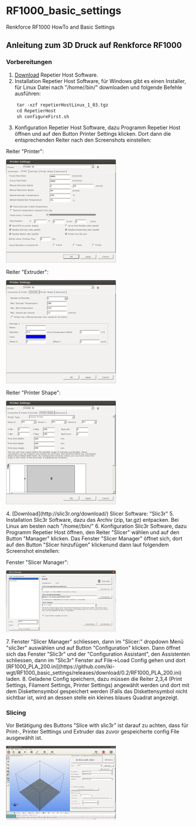# RF1000_basic_settings
Renkforce RF1000 HowTo and Basic Settings

## Anleitung zum 3D Druck auf Renkforce RF1000

### Vorbereitungen
1. [Download](http://www.repetier.com/download/) Repetier Host Software.
2. Installation Repetier Host Software, für Windows gibt es einen Installer, für Linux Datei nach "/home/<user name>/bin/" downloaden und folgende Befehle ausführen:  
```
    tar -xzf repetierHostLinux_1_03.tgz
    cd RepetierHost
    sh configureFirst.sh
```
3. Konfiguration Repetier Host Software, dazu Programm  Repetier Host öffnen und auf den Button Printer Settings klicken. Dort dann die entsprechenden Reiter nach den Screenshots einstellen:
<p> Reiter "Printer":</p>
<p><img  src="img/RepetierHost-Settings_1.png" width="300"></p>
<p> Reiter "Extruder":</p>
<p><img  src="img/RepetierHost-Settings_2.png" width="300"></p>
<p> Reiter "Printer Shape":</p>
<p><img  src="img/RepetierHost-Settings_3.png" width="300"></p>
4. [Download](http://slic3r.org/download/) Slicer Software: "Slic3r"
5. Installation Slic3r Software, dazu das Archiv (zip, tar.gz) entpacken. Bei Linux am besten nach "/home/<user name>/bin/"
6. Konfiguration Slic3r Software, dazu Programm  Repetier Host öffnen, den Reiter "Slicer" wählen und auf den Button "Manager" klicken. Das Fenster "Slicer Manager" öffnet sich, dort auf den Button "Slicer hinzufügen" klickenund dann laut folgendem Screenshot einstellen:
<p>Fenster "Slicer Manager":</p>
<p><img  src="img/RepetierHost-Slic3r-config.png" width="300"></p>
7. Fenster "Slicer Manager" schliessen, dann im "Slicer:" dropdown Menü "slic3er" auswählen und auf Button "Configuration" klicken. Dann öffnet sich das Fenster "Slic3r" und der "Configuration Assistant", den Assistenten schliessen, dann im "Slic3r" Fenster auf File->Load Config gehen und dort 
[RF1000_PLA_200.ini](https://github.com/iki-wgt/RF1000_basic_settings/releases/download/0.2/RF1000_PLA_200.ini) laden.
8. Geladene Config speichern, dazu müssen die Reiter 2,3,4 (Print Settings, Filament Settings, Printer Settings) angewählt werden und dort mit dem Diskettensymbol gespeichert werden (Falls das Diskettensymbol nicht sichtbar ist, wird an dessen stelle ein kleines blaues Quadrat angezeigt.

### Slicing
Vor Betätigung des Buttons "Slice with slic3r" ist darauf zu achten, dass für Print-, Printer Setttings und Extruder das zuvor gespeicherte config File ausgewählt ist.
<p><img  src="img/RepetierHost-Slice.png" width="300"></p>
